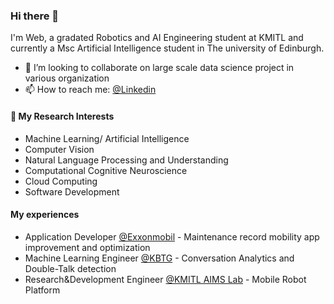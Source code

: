 ### Hi there 👋

I'm Web, a gradated Robotics and AI Engineering student at KMITL and currently a Msc Artificial Intelligence student in The university of Edinburgh.
- 👯 I’m looking to collaborate on large scale data science project in various organization
- 📫 How to reach me: [@Linkedin](https://www.linkedin.com/in/kasiditt/)

#### 🔭 My Research Interests
* Machine Learning/ Artificial Intelligence
* Computer Vision
* Natural Language Processing and Understanding
* Computational Cognitive Neuroscience
* Cloud Computing
* Software Development

#### My experiences
* Application Developer [@Exxonmobil](https://corporate.exxonmobil.com/locations/thailand) - Maintenance record mobility app improvement and optimization
* Machine Learning Engineer [@KBTG](https://www.kbtg.tech/contact) - Conversation Analytics and Double-Talk detection
* Research&Development Engineer [@KMITL AIMS Lab](https://www.krai.io/) - Mobile Robot Platform

<!--
**Kasidit0052/Kasidit0052** is a ✨ _special_ ✨ repository because its `README.md` (this file) appears on your GitHub profile.

Here are some ideas to get you started:

- 🔭 I’m currently working on ...
- 🌱 I’m currently learning ...
- 👯 I’m looking to collaborate on ...
- 🤔 I’m looking for help with ...
- 💬 Ask me about ...
- 📫 How to reach me: ...
- 😄 Pronouns: ...
- ⚡ Fun fact: ...
-->

